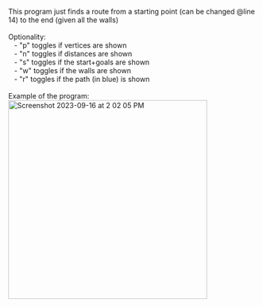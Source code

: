This program just finds a route from a starting point (can be changed @line 14) to the end (given all the walls) <br />
<br />
Optionality: <br />
&nbsp;&nbsp;  \- "p" toggles if vertices are shown <br />
&nbsp;&nbsp;  \- "n" toggles if distances are shown <br />
&nbsp;&nbsp;  \- "s" toggles if the start+goals are shown <br />
&nbsp;&nbsp;  \- "w" toggles if the walls are shown <br />
&nbsp;&nbsp;  \- "r" toggles if the path (in blue) is shown <br />
<br />
Example of the program: <br />
<img width="400" alt="Screenshot 2023-09-16 at 2 02 05 PM" src="https://github.com/PolyEd/MicroMouse/assets/69046071/7c6f1569-118b-44ef-9bae-942e004bd974">
